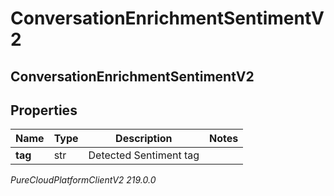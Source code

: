 # ConversationEnrichmentSentimentV2

## ConversationEnrichmentSentimentV2

## Properties

|Name | Type | Description | Notes|
|------------ | ------------- | ------------- | -------------|
| **tag** | str | Detected Sentiment tag | |



_PureCloudPlatformClientV2 219.0.0_
